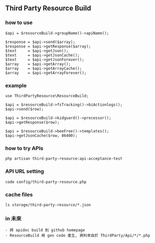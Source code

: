 ## Third Party Resource Build

### how to use
```
$api = $resourceBuild->groupName()->apiName();
   
$response = $api->send($array);
$response = $api->getResponse($array);
$text     = $api->getJson();
$text     = $api->getJsonCache();
$text     = $api->getJsonForever();
$array    = $api->getArray();
$array    = $api->getArrayCache();
$array    = $api->getArrayForever();
```

### example
```
use ThirdPartyResource\ResourceBuild;

$api = $resourceBuild->fsTracking()->biActionlogs();
$api->send($row);

$api = $resourceBuild->kidguard()->processor();
$api->getResponse($row);
    
$api = $resourceBuild->beeFree()->templates();
$api->getJsonCache($row, 86400);
```

### how to try APIs
```
php artisan third-party-resource:api-acceptance-test
```

### API URL setting
```
code config/third-party-resource.php
```

### cache files
```
ls storage/third-party-resource/*.json
```

### in 未來
```
- 將 apidoc build 到 github homepage
- ResourceBuild 用 gen code 產生, 資料來自於 ThirdParty/Api/*/*.php
```

